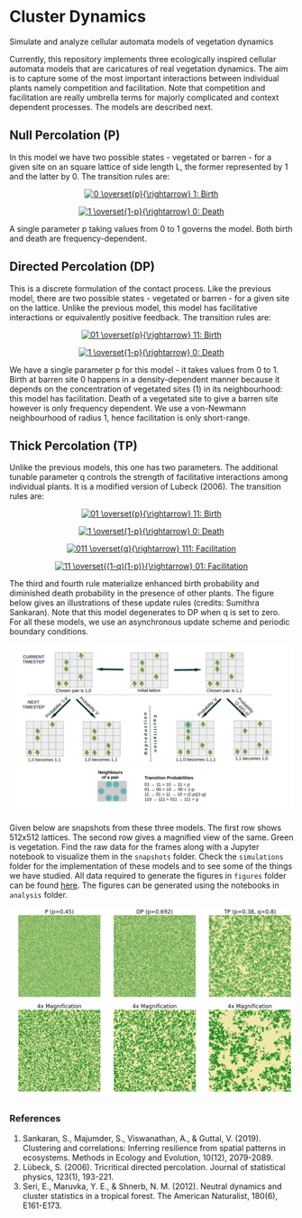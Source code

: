 # Cluster Dynamics 
Simulate and analyze cellular automata models of vegetation dynamics

Currently, this repository implements three ecologically inspired cellular automata models that are caricatures of real vegetation dynamics. The aim is to capture some of the most important interactions between individual plants namely competition and facilitation. Note that competition and facilitation are really umbrella terms for majorly complicated and context dependent processes. The models are described next. 

## Null Percolation (P)

In this model we have two possible states - vegetated or barren - for a given site on an square lattice of side length L, the former represented by 1 and the latter by 0. The
transition rules are:

<div align="center">
<a href="https://www.codecogs.com/eqnedit.php?latex=0&space;\overset{p}{\rightarrow}&space;1:&space;Birth" target="_blank"><img src="https://latex.codecogs.com/svg.latex?0&space;\overset{p}{\rightarrow}&space;1:&space;Birth" title="0 \overset{p}{\rightarrow} 1: Birth" /></a>

<a href="https://www.codecogs.com/eqnedit.php?latex=1&space;\overset{1-p}{\rightarrow}&space;0:&space;Death" target="_blank"><img src="https://latex.codecogs.com/svg.latex?1&space;\overset{1-p}{\rightarrow}&space;0:&space;Death" title="1 \overset{1-p}{\rightarrow} 0: Death" /></a>
</div>

A single parameter p taking values from 0 to 1 governs the model. Both birth and death are frequency-dependent.

## Directed Percolation (DP)

This is a discrete formulation of the contact process. Like the previous model, there are two possible states - vegetated or barren - for a given site on the lattice. Unlike the previous model, this model has facilitative interactions or equivalently positive feedback. The transition rules are:

<div align="center">
<a href="https://www.codecogs.com/eqnedit.php?latex=01&space;\overset{p}{\rightarrow}&space;11:&space;Birth" target="_blank"><img src="https://latex.codecogs.com/gif.latex?01&space;\overset{p}{\rightarrow}&space;11:&space;Birth" title="01 \overset{p}{\rightarrow} 11: Birth" /></a>

<a href="https://www.codecogs.com/eqnedit.php?latex=1&space;\overset{1-p}{\rightarrow}&space;0:&space;Death" target="_blank"><img src="https://latex.codecogs.com/svg.latex?1&space;\overset{1-p}{\rightarrow}&space;0:&space;Death" title="1 \overset{1-p}{\rightarrow} 0: Death" /></a>

</div>

We have a single parameter p for this model - it takes values from 0 to 1. Birth at barren site 0 happens in a density-dependent manner because it depends on the
concentration of vegetated sites (1) in its neighbourhood: this model has facilitation. Death of a vegetated site to give a barren site however is only frequency
dependent. We use a von-Newmann neighbourhood of radius 1, hence facilitation is only short-range. 


## Thick Percolation (TP) 

Unlike the previous models, this one has two parameters. The additional tunable parameter q controls the strength of facilitative interactions among individual plants. It is a modified version of Lubeck (2006). The transition rules are:

<div align="center">
<a href="https://www.codecogs.com/eqnedit.php?latex=01&space;\overset{p}{\rightarrow}&space;11:&space;Birth" target="_blank"><img src="https://latex.codecogs.com/gif.latex?01&space;\overset{p}{\rightarrow}&space;11:&space;Birth" title="01 \overset{p}{\rightarrow} 11: Birth" /></a>

<a href="https://www.codecogs.com/eqnedit.php?latex=1&space;\overset{1-p}{\rightarrow}&space;0:&space;Death" target="_blank"><img src="https://latex.codecogs.com/svg.latex?1&space;\overset{1-p}{\rightarrow}&space;0:&space;Death" title="1 \overset{1-p}{\rightarrow} 0: Death" /></a>

<a href="https://www.codecogs.com/eqnedit.php?latex=011&space;\overset{q}{\rightarrow}&space;111:&space;Facilitation" target="_blank"><img src="https://latex.codecogs.com/svg.latex?011&space;\overset{q}{\rightarrow}&space;111:&space;Facilitation" title="011 \overset{q}{\rightarrow} 111: Facilitation" /></a>

<a href="https://www.codecogs.com/eqnedit.php?latex=11&space;\overset{(1-q)(1-p)}{\rightarrow}&space;01:&space;Facilitation" target="_blank"><img src="https://latex.codecogs.com/gif.latex?11&space;\overset{(1-q)(1-p)}{\rightarrow}&space;01:&space;Facilitation" title="11 \overset{(1-q)(1-p)}{\rightarrow} 01: Facilitation" /></a>
</div>

The third and fourth rule materialize enhanced birth probability and diminished death probability in the presence of other plants. The figure below gives an illustrations of these update rules (credits: Sumithra Sankaran). Note that this model degenerates to DP when q is set to zero. For all these models, we use an asynchronous update scheme and periodic boundary conditions. 

![alt text](tp_update_rules.png)

Given below are snapshots from these three models. The first row shows 512x512 lattices. The second row gives a magnified view of the same. Green is vegetation. Find the raw data for the frames along with a Jupyter notebook to visualize them in the `snapshots` folder. Check the `simulations` folder for the implementation of these models and to see some of the things we have studied. All data required to generate the figures in `figures` folder can be found [here](https://drive.google.com/drive/folders/1GnC9Br5dvMs0IXgr4zMC3KUgRXtmjpB2?usp=sharing). The figures can be generated using the notebooks in `analysis` folder.  
 

![alt text](snapshots/snapshot.png)

### References

1. Sankaran, S., Majumder, S., Viswanathan, A., & Guttal, V. (2019). Clustering and correlations: Inferring resilience from spatial patterns in ecosystems. Methods in Ecology and Evolution, 10(12), 2079-2089.
2. Lübeck, S. (2006). Tricritical directed percolation. Journal of statistical physics, 123(1), 193-221.
3. Seri, E., Maruvka, Y. E., & Shnerb, N. M. (2012). Neutral dynamics and cluster statistics in a tropical forest. The American Naturalist, 180(6), E161-E173.

